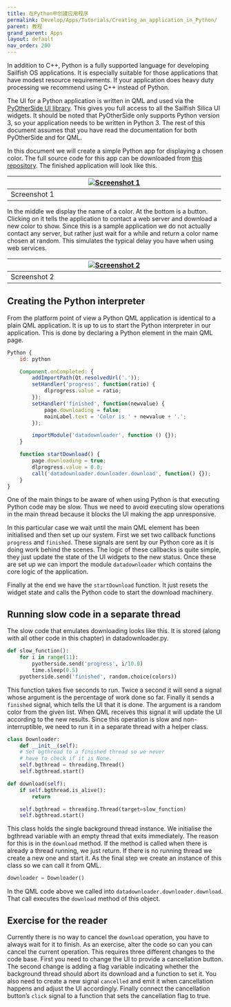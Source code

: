 ```yaml
---
title: 在Python中创建应用程序
permalink: Develop/Apps/Tutorials/Creating_an_application_in_Python/
parent: 教程
grand_parent: Apps
layout: default
nav_order: 200
---
```


In addition to C++, Python is a fully supported language for developing Sailfish OS applications. It is especially suitable for those applications that have modest resource requirements. If your application does heavy duty processing we recommend using C++ instead of Python.

The UI for a Python application is written in QML and used via the [PyOtherSide UI library](https://pyotherside.readthedocs.org/en/latest/). This gives you full access to all the Sailfish Silica UI widgets. It should be noted that PyOtherSide only supports Python version 3, so your application needs to be written in Python 3. The rest of this document assumes that you have read the documentation for both PyOtherSide and for QML.

In this document we will create a simple Python app for displaying a chosen color. The full source code for this app can be downloaded from [this repository](https://github.com/sailfishos/python-sample). The finished application will look like this.

|<a href="Python_Screenshot_01.png" style="width:30em;display:block"><img src="Python_Screenshot_01.png" alt="Screenshot 1" class="md_thumbnail" style="max-width:100%"/></a>|
|-|
|<span class="md_figcaption">Screenshot 1</span>|

In the middle we display the name of a color. At the bottom is a button. Clicking on it tells the application to contact a web server and download a new color to show. Since this is a sample application we do not actually contact any server, but rather just wait for a while and return a color name chosen at random. This simulates the typical delay you have when using web services.

|<a href="Python_Screenshot_02.png" style="width:30em;display:block"><img src="Python_Screenshot_02.png" alt="Screenshot 2" class="md_thumbnail" style="max-width:100%"/></a>|
|-|
|<span class="md_figcaption">Screenshot 2</span>|

## Creating the Python interpreter

From the platform point of view a Python QML application is identical to a plain QML application. It is up to us to start the Python interpreter in our application. This is done by declaring a Python element in the main QML page.
```qml
Python {
    id: python

    Component.onCompleted: {
        addImportPath(Qt.resolvedUrl('.'));
        setHandler('progress', function(ratio) {
            dlprogress.value = ratio;
        });
        setHandler('finished', function(newvalue) {
            page.downloading = false;
            mainLabel.text = 'Color is ' + newvalue + '.';
        });

        importModule('datadownloader', function () {});
    }

    function startDownload() {
        page.downloading = true;
        dlprogress.value = 0.0;
        call('datadownloader.downloader.download', function() {});
    }
}
```

One of the main things to be aware of when using Python is that executing Python code may be slow. Thus we need to avoid executing slow operations in the main thread because it blocks the UI making the app unresponsive.

In this particular case we wait until the main QML element has been initialised and then set up our system. First we set two callback functions `progress` and `finished`. These signals are sent by our Python core as it is doing work behind the scenes. The logic of these callbacks is quite simple, they just update the state of the UI widgets to the new status. Once these are set up we can import the module `datadownloader` which contains the core logic of the application.

Finally at the end we have the `startDownload` function. It just resets the widget state and calls the Python code to start the download machinery.

## Running slow code in a separate thread

The slow code that emulates downloading looks like this. It is stored (along with all other code in this chapter) in datadownloader.py.
```python
def slow_function():
    for i in range(11):
        pyotherside.send('progress', i/10.0)
        time.sleep(0.5)
    pyotherside.send('finished', random.choice(colors))
```

This function takes five seconds to run. Twice a second it will send a signal whose argument is the percentage of work done so far. Finally it sends a `finished` signal, which tells the UI that it is done. The argument is a random color from the given list. When QML receives this signal it will update the UI according to the new results. Since this operation is slow and non-interruptible, we need to run it in a separate thread with a helper class.
```python
class Downloader:
    def __init__(self):
    # Set bgthread to a finished thread so we never
    # have to check if it is None.
    self.bgthread = threading.Thread()
    self.bgthread.start()

def download(self):
    if self.bgthread.is_alive():
        return

    self.bgthread = threading.Thread(target=slow_function)
    self.bgthread.start()
```

This class holds the single background thread instance. We initialise the bgthread variable with an empty thread that exits immediately. The reason for this is in the `download` method. If the method is called when there is already a thread running, we just return. If there is no running thread we create a new one and start it. As the final step we create an instance of this class so we can call it from QML.
```python
downloader = Downloader()
```

In the QML code above we called into `datadownloader.downloader.download`. That call executes the `download` method of this object.

## Exercise for the reader

Currently there is no way to cancel the `download` operation, you have to always wait for it to finish. As an exercise, alter the code so can you can cancel the current operation. This requires three different changes to the code base. First you need to change the UI to provide a cancellation button. The second change is adding a flag variable indicating whether the background thread should abort its download and a function to set it. You also need to create a new signal `cancelled` and emit it when cancellation happens and adjust the UI accordingly. Finally connect the cancellation button’s `click` signal to a function that sets the cancellation flag to true.
